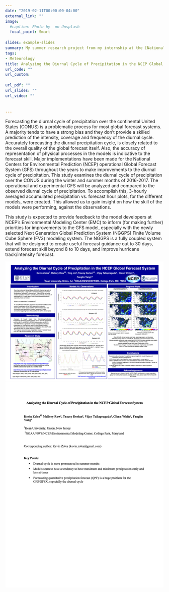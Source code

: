 ```yaml
---
date: "2019-02-11T00:00:00-04:00"
external_link: ""
image:
  #caption: Photo by  on Unsplash
  focal_point: Smart
  
slides: example-slides
summary: My summer research project from my internship at the [National Centers for Environmental Prediction](https://www.ncep.noaa.gov)
tags:
- Meteorology
title: Analyzing the Diurnal Cycle of Precipitation in the NCEP Global Forecast System
url_code: ""
url_custom: 

url_pdf: ""
url_slides: ""
url_video: ""


---
```

Forecasting the diurnal cycle of precipitation over the continental United States (CONUS) is a problematic process for most global forecast systems. A majority tends to have a strong bias and they don’t provide a skilled prediction of the intensity, coverage and frequency of the diurnal cycle. Accurately forecasting the diurnal precipitation cycle, is closely related to the overall quality of the global forecast itself. Also, the accuracy of representation of physical processes in the models is indicative to the forecast skill. Major implementations have been made for the National Centers for Environmental Prediction (NCEP) operational Global Forecast System (GFS) throughout the years to make improvements to the diurnal cycle of precipitation. This study examines the diurnal cycle of precipitation over the CONUS during the winter and summer months of 2016-2017. The operational and experimental GFS will be analyzed and compared to the observed diurnal cycle of precipitation. To accomplish this, 3-hourly averaged accumulated precipitation vs. forecast hour plots, for the different models, were created. This allowed us to gain insight on how the skill of the models were performing, against the observations. 

This study is expected to provide feedback to the model developers at NCEP’s Environmental Modeling Center (EMC) to inform (for making further) priorities for improvements to the GFS model, especially with the newly selected Next Generation Global Prediction System (NGGPS) Finite Volume Cube Sphere (FV3) modeling system. The NGGPS is a fully coupled system that will be designed to create useful forecast guidance out to 30 days, extend forecast skill beyond 8 to 10 days, and improve hurricane track/intensity forecast.


![](NCEP_Poster.png)
![](NCEP_paper.png)


